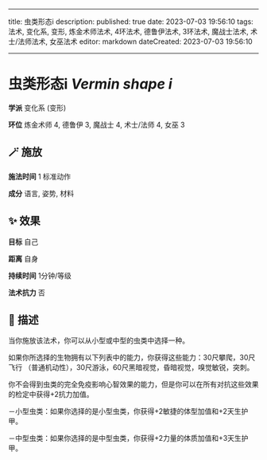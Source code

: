 
---
title: 虫类形态i
description: 
published: true
date: 2023-07-03 19:56:10
tags: 法术, 变化系, 变形, 炼金术师法术, 4环法术, 德鲁伊法术, 3环法术, 魔战士法术, 术士/法师法术, 女巫法术
editor: markdown
dateCreated: 2023-07-03 19:56:10

---

# **虫类形态i** *Vermin shape i*

**学派** 变化系 (变形) 

**环位** 炼金术师 4, 德鲁伊 3, 魔战士 4, 术士/法师 4, 女巫 3

## 🪄 施放

**施法时间** 1 标准动作

**成分** 语言, 姿势, 材料

## ✨ 效果 

**目标** 自己 

**距离** 自身  

**持续时间** 1分钟/等级 

**法术抗力** 否

## 📖 描述

当你施放该法术，你可以从小型或中型的虫类中选择一种。

如果你所选择的生物拥有以下列表中的能力，你获得这些能力：30尺攀爬，30尺飞行 （普通机动性），30尺游泳，60尺黑暗视觉，昏暗视觉，嗅觉敏锐，突刺。

你不会得到虫类的完全免疫影响心智效果的能力，但是你可以在所有对抗这些效果的检定中获得+2抗力加值。

－小型虫类：如果你选择的是小型虫类，你获得+2敏捷的体型加值和+2天生护甲。

－中型虫类：如果你选择的是中型虫类，你获得+2力量的体质加值和+3天生护甲。
    